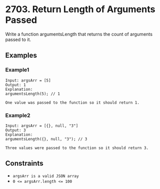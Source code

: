 # 2703. Return Length of Arguments Passed

Write a function argumentsLength that returns the count of arguments passed to it.

## Examples


### Example1
```
Input: argsArr = [5]
Output: 1
Explanation:
argumentsLength(5); // 1

One value was passed to the function so it should return 1.
```

### Example2
```
Input: argsArr = [{}, null, "3"]
Output: 3
Explanation: 
argumentsLength({}, null, "3"); // 3

Three values were passed to the function so it should return 3.
```

## Constraints

- `argsArr is a valid JSON array`
- `0 <= argsArr.length <= 100`